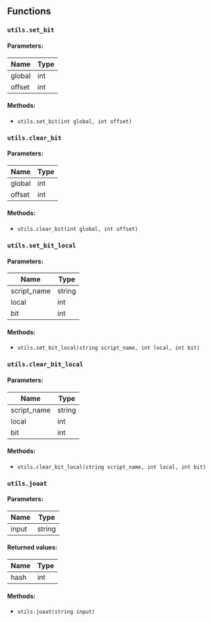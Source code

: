 ## Functions

### `utils.set_bit`

#### Parameters:

| Name   | Type |
| ------ | ---- |
| global | int  |
| offset | int  |

#### Methods:

* `utils.set_bit(int global, int offset)`

### `utils.clear_bit`

#### Parameters:

| Name   | Type |
| ------ | ---- |
| global | int  |
| offset | int  |

#### Methods:

* `utils.clear_bit(int global, int offset)`

### `utils.set_bit_local`

#### Parameters:

| Name        | Type   |
| ----------- | ------ |
| script_name | string |
| local       | int    |
| bit         | int    |

#### Methods:

* `utils.set_bit_local(string script_name, int local, int bit)`

### `utils.clear_bit_local`

#### Parameters:

| Name        | Type   |
| ----------- | ------ |
| script_name | string |
| local       | int    |
| bit         | int    |

#### Methods:

* `utils.clear_bit_local(string script_name, int local, int bit)`

### `utils.joaat`

#### Parameters:

| Name  | Type   |
| ----- | ------ |
| input | string |

#### Returned values:

| Name | Type |
| ---- | ---- |
| hash | int  |

#### Methods:

* `utils.joaat(string input)`
